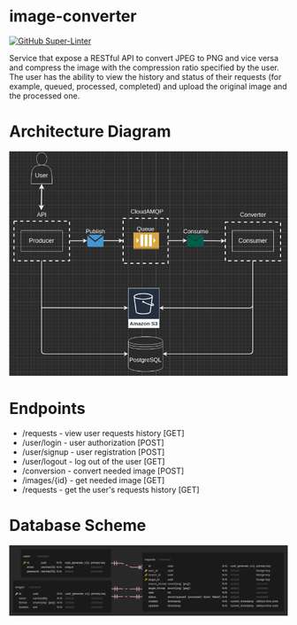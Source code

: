 # image-converter
[![GitHub Super-Linter](https://github.com/Konstantsiy/image-converter/workflows/Lint%20Code%20Base/badge.svg)](https://github.com/marketplace/actions/super-linter)

Service that expose a RESTful API to convert JPEG to PNG and vice versa and compress the image 
with the compression ratio specified by the user. The user has the ability to view
the history and status of their requests (for example, queued, processed, completed) and upload 
the original image and the processed one.


# Architecture Diagram
![alt text](./docs/architecture-diagram.png)
# Endpoints
- /requests - view user requests history [GET]
- /user/login - user authorization [POST]
- /user/signup - user registration [POST]
- /user/logout - log out of the user [GET]
- /conversion - convert needed image [POST]
- /images/{id} - get needed image [GET]
- /requests - get the user's requests history [GET]
# Database Scheme
![alt text](./docs/db.png)

